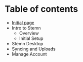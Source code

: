 # Table of contents

* [Initial page](README.md)
* Intro to Stemn
  * Overview
  * Initial Setup
* Stemn Desktop
* Syncing and Uploads
* Manage Account

